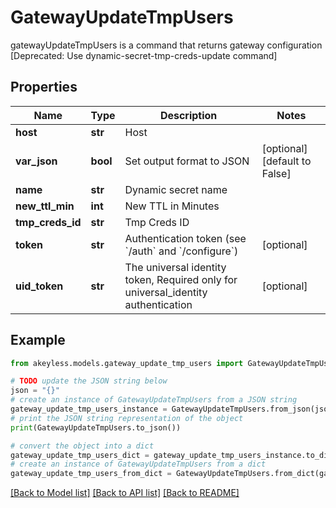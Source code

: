 # GatewayUpdateTmpUsers

gatewayUpdateTmpUsers is a command that returns gateway configuration [Deprecated: Use dynamic-secret-tmp-creds-update command]

## Properties

Name | Type | Description | Notes
------------ | ------------- | ------------- | -------------
**host** | **str** | Host | 
**var_json** | **bool** | Set output format to JSON | [optional] [default to False]
**name** | **str** | Dynamic secret name | 
**new_ttl_min** | **int** | New TTL in Minutes | 
**tmp_creds_id** | **str** | Tmp Creds ID | 
**token** | **str** | Authentication token (see &#x60;/auth&#x60; and &#x60;/configure&#x60;) | [optional] 
**uid_token** | **str** | The universal identity token, Required only for universal_identity authentication | [optional] 

## Example

```python
from akeyless.models.gateway_update_tmp_users import GatewayUpdateTmpUsers

# TODO update the JSON string below
json = "{}"
# create an instance of GatewayUpdateTmpUsers from a JSON string
gateway_update_tmp_users_instance = GatewayUpdateTmpUsers.from_json(json)
# print the JSON string representation of the object
print(GatewayUpdateTmpUsers.to_json())

# convert the object into a dict
gateway_update_tmp_users_dict = gateway_update_tmp_users_instance.to_dict()
# create an instance of GatewayUpdateTmpUsers from a dict
gateway_update_tmp_users_from_dict = GatewayUpdateTmpUsers.from_dict(gateway_update_tmp_users_dict)
```
[[Back to Model list]](../README.md#documentation-for-models) [[Back to API list]](../README.md#documentation-for-api-endpoints) [[Back to README]](../README.md)


